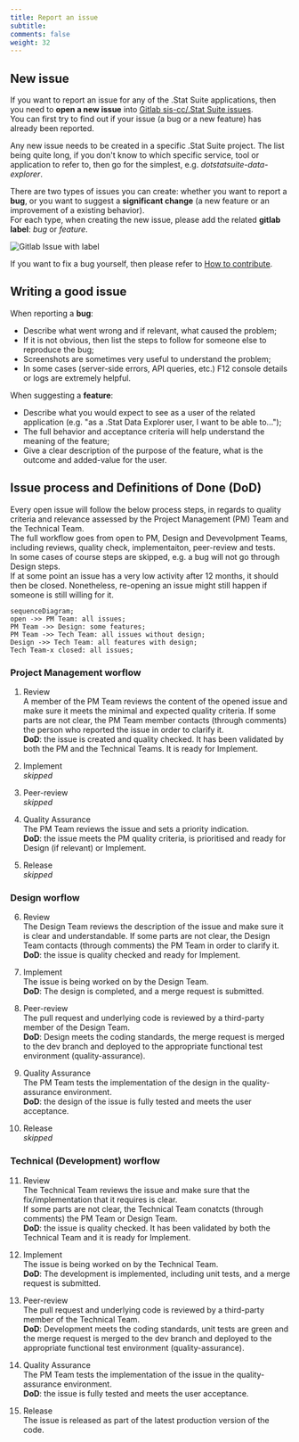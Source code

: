 ```yaml
---
title: Report an issue
subtitle: 
comments: false
weight: 32
---
```




## New issue
If you want to report an issue for any of the .Stat Suite applications, then you need to **open a new issue** into [Gitlab sis-cc/.Stat Suite issues](https://gitlab.com/groups/sis-cc/.stat-suite/-/issues).<br>
You can first try to find out if your issue (a bug or a new feature) has already been reported.<br>

Any new issue needs to be created in a specific .Stat Suite project. The list being quite long, if you don't know to which specific service, tool or application to refer to, then go for the simplest, e.g. *dotstatsuite-data-explorer*.<br>

There are two types of issues you can create: whether you want to report a **bug**, or you want to suggest a **significant change** (a new feature or an improvement of a existing behavior).<br>
For each type, when creating the new issue, please add the related **gitlab label**: *bug* or *feature*. <br>

![Gitlab Issue with label](/images/GitlabIssueLabel.png)

If you want to fix a bug yourself, then please refer to [How to contribute](https://sis-cc.gitlab.io/dotstatsuite-documentation/page/contributing/how-to-contribute/).<br>

## Writing a good issue
When reporting a **bug**:<br>
 - Describe what went wrong and if relevant, what caused the problem;<br>
 - If it is not obvious, then list the steps to follow for someone else to reproduce the bug;<br>
 - Screenshots are sometimes very useful to understand the problem;<br>
 - In some cases (server-side errors, API queries, etc.) F12 console details or logs are extremely helpful.<br>

When suggesting a **feature**:<br>
 - Describe what you would expect to see as a user of the related application (e.g. "as a .Stat Data Explorer user, I want to be able to...");<br>
 - The full behavior and acceptance criteria will help understand the meaning of the feature;<br>
 - Give a clear description of the purpose of the feature, what is the outcome and added-value for the user.<br>

## Issue process and Definitions of Done (DoD)
Every open issue will follow the below process steps, in regards to quality criteria and relevance assessed by the Project Management (PM) Team and the Technical Team.<br>
The full workflow goes from open to PM, Design and Devevolpment Teams, including reviews, quality check, implementaiton, peer-review and tests.<br>
In some cases of course steps are skipped, e.g. a bug will not go through Design steps.<br>
If at some point an issue has a very low activity after 12 months, it should then be closed. Nonetheless, re-opening an issue might still happen if someone is still willing for it.<br>

```
sequenceDiagram;
open ->> PM Team: all issues;
PM Team ->> Design: some features;
PM Team ->> Tech Team: all issues without design;
Design ->> Tech Team: all features with design;
Tech Team-x closed: all issues;
```

### Project Management worflow
1. Review<br>
A member of the PM Team reviews the content of the opened issue and make sure it meets the minimal and expected quality criteria. If some parts are not clear, the PM Team member contacts (through comments) the person who reported the issue in order to clarify it.<br>
**DoD**: the issue is created and quality checked. It has been validated by both the PM and the Technical Teams. It is ready for Implement.<br>

2. Implement<br>
_skipped_

3. Peer-review<br>
_skipped_

4. Quality Assurance<br>
The PM Team reviews the issue and sets a priority indication.<br>
**DoD**: the issue meets the PM quality criteria, is prioritised and ready for Design (if relevant) or Implement.<br>

5. Release<br>
_skipped_

### Design worflow
6. Review<br>
The Design Team reviews the description of the issue and make sure it is clear and understandable. If some parts are not clear, the Design Team contacts (through comments) the PM Team in order to clarify it.<br>
**DoD**: the issue is quality checked and ready for Implement.<br>

7. Implement<br>
The issue is being worked on by the Design Team.<br>
**DoD**: The design is completed, and a merge request is submitted.<br>

8. Peer-review<br>
The pull request and underlying code is reviewed by a third-party member of the Design Team.<br>
**DoD**: Design meets the coding standards, the merge request is merged to the dev branch and deployed to the appropriate functional test environment (quality-assurance).<br>

9. Quality Assurance<br>
The PM Team tests the implementation of the design in the quality-assurance environment.<br>
**DoD**: the design of the issue is fully tested and meets the user acceptance.<br>

10. Release<br>
_skipped_

### Technical (Development) worflow
11. Review<br>
The Technical Team reviews the issue and make sure that the fix/implementation that it requires is clear.<br>
If some parts are not clear, the Technical Team conatcts (through comments) the PM Team or Design Team.<br>
**DoD**: the issue is quality checked. It has been validated by both the Technical Team and it is ready for Implement.<br>

12. Implement<br>
The issue is being worked on by the Technical Team.<br>
**DoD**: The development is implemented, including unit tests, and a merge request is submitted.<br>

13. Peer-review<br>
The pull request and underlying code is reviewed by a third-party member of the Technical Team.<br>
**DoD**: Development meets the coding standards, unit tests are green and the merge request is merged to the dev branch and deployed to the appropriate functional test environment (quality-assurance).<br>

14. Quality Assurance<br>
The PM Team tests the implementation of the issue in the quality-assurance environment.<br>
**DoD**: the issue is fully tested and meets the user acceptance.<br>

15. Release<br>
The issue is released as part of the latest production version of the code.<br>
